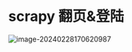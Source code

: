 # scrapy 翻页&登陆

 

![image-20240228170620987](C:\Users\a2950\AppData\Roaming\Typora\typora-user-images\image-20240228170620987.png)